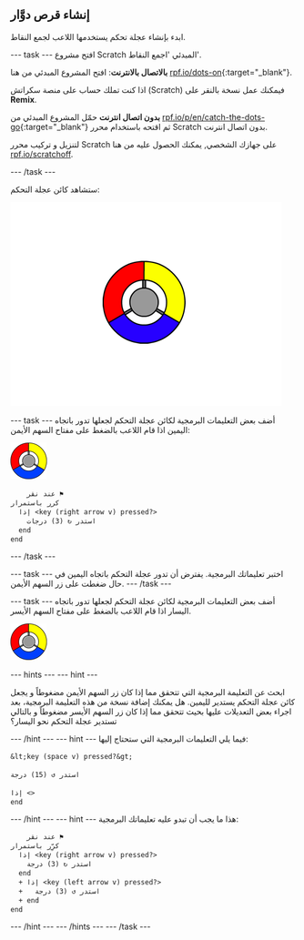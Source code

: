 ## إنشاء قرص دوَّار

ابدء بإنشاء عجلة تحكم يستخدمها اللاعب لجمع النقاط.

\--- task \--- افتح مشروع Scratch المبدئي 'اجمع النقاط'.

**بالاتصال بالانترنت**: افتح المشروع المبدئي من هنا [rpf.io/dots-on](http://rpf.io/dots-on){:target="_blank"}.

اذا كنت تملك حساب على منصة سكراتش (Scratch) فيمكنك عمل نسخة بالنقر على **Remix**.

**بدون اتصال انترنت** حمّل المشروع المبدئي من [rpf.io/p/en/catch-the-dots-go](http://rpf.io/p/en/catch-the-dots-go){:target="_blank"} ثم اقتحه باستخدام محرر Scratch بدون اتصال انترنت.

لتنزيل و تركيب محرر Scratch على جهازك الشخصي, يمكنك الحصول عليه من هنا [rpf.io/scratchoff](http://rpf.io/scratchoff).

\--- /task \---

ستشاهد كائن عجلة التحكم:

![لقطة الشاشة](images/dots-controller.png)

\--- task \--- أضف بعض التعليمات البرمجية لكائن عجلة التحكم لجعلها تدور باتجاه اليمين اذا قام اللاعب بالضغط على مفتاح السهم الأيمن:

![كائن عجلة التحكم](images/controller-sprite.png)

```blocks3
    عند نقر ⚑
كرر باستمرار 
  إذا <key (right arrow v) pressed?> 
    استدر ↻ (3) درجات
  end
end
```

\--- /task \---

\--- task \--- اختبر تعليماتك البرمجية. يفترض أن تدور عجلة التحكم باتجاه اليمين في حال ضغطت على زر السهم الأيمن. \--- /task \---

\--- task \--- أضف بعض التعليمات البرمجية لكائن عجلة التحكم لجعلها تدور باتجاه اليسار اذا قام اللاعب بالضغط على مفتاح السهم الأيسر.

![كائن عجلة التحكم](images/controller-sprite.png)

\--- hints \--- \--- hint \---

ابحث عن التعليمة البرمجية التي تتحقق مما إذا كان زر السهم الأيمن مضغوطاً و يجعل كائن عجلة التحكم يستدير لليمين. هل يمكنك إضافة نسخة من هذه التعليمة البرمجية، بعد اجراء بعض التعديلات عليها بحيث تتحقق مما إذا كان زر السهم الأيسر مضغوطاً و بالتالي تستدير عجلة التحكم نحو اليسار؟

\--- /hint \--- \--- hint \--- فيما يلي التعليمات البرمجية التي ستحتاج إليها:

```blocks3
&lt;key (space v) pressed?&gt;

استدر ↺ (15) درجة

إذا <>
end
```

\--- /hint \--- \--- hint \--- هذا ما يجب أن تبدو عليه تعليماتك البرمجية:

```blocks3
    عند نقر ⚑
كرِّر باستمرار 
  إذا <key (right arrow v) pressed?> 
    استدر ↻ (3) درجة
  end
  + إذا <key (left arrow v) pressed?> 
  +   استدر ↺ (3) درجة
  + end
end
```

\--- /hint \--- \--- /hints \--- \--- /task \---